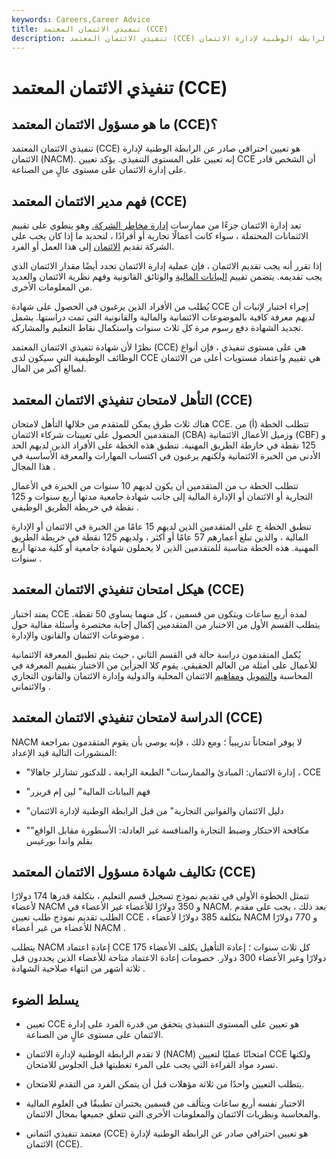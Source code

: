 ```yaml
---
keywords: Careers,Career Advice
title: تنفيذي الائتمان المعتمد (CCE)
description: تنفيذي الائتمان المعتمد (CCE) هو تعيين احترافي صادر عن الرابطة الوطنية لإدارة الائتمان (NACM).
---
```


# تنفيذي الائتمان المعتمد (CCE)
## ما هو مسؤول الائتمان المعتمد (CCE)؟

تنفيذي الائتمان المعتمد (CCE) هو تعيين احترافي صادر عن الرابطة الوطنية لإدارة الائتمان (NACM). إنه تعيين على المستوى التنفيذي. يؤكد تعيين CCE أن الشخص قادر على إدارة الائتمان على مستوى عالٍ من الصناعة.

## فهم مدير الائتمان المعتمد (CCE)

تعد إدارة الائتمان جزءًا من ممارسات [إدارة مخاطر الشركة.](/riskmanagement) وهو ينطوي على تقييم الائتمانات المحتملة ، سواء كانت أعمالًا تجارية أو أفرادًا ، لتحديد ما إذا كان يجب على الشركة تقديم [الائتمان](/credit) إلى هذا العمل أو الفرد.

إذا تقرر أنه يجب تقديم الائتمان ، فإن عملية إدارة الائتمان تحدد أيضًا مقدار الائتمان الذي يجب تقديمه. يتضمن تقييم [البيانات المالية](/financial-statements) والوثائق القانونية وفهم نظرية الائتمان والعديد من المعلومات الأخرى.

يُطلب من الأفراد الذين يرغبون في الحصول على شهادة CCE إجراء اختبار لإثبات أن لديهم معرفة كافية بالموضوعات الائتمانية والمالية والقانونية التي تمت دراستها. يشمل تجديد الشهادة دفع رسوم مرة كل ثلاث سنوات واستكمال نقاط التعليم والمشاركة.

نظرًا لأن شهادة تنفيذي الائتمان المعتمد (CCE) هي على مستوى تنفيذي ، فإن أنواع الوظائف الوظيفية التي سيكون لدى CCE هي تقييم واعتماد مستويات أعلى من الائتمان لمبالغ أكبر من المال.

## التأهل لامتحان تنفيذي الائتمان المعتمد (CCE)

هناك ثلاث طرق يمكن للمتقدم من خلالها التأهل لامتحان CCE. تتطلب الخطة (أ) من المتقدمين الحصول على تعيينات شركاء الائتمان (CBA) وزميل الأعمال الائتمانية (CBF) و 125 نقطة في خارطة الطريق المهنية. تنطبق هذه الخطة على الأفراد الذين لديهم الحد الأدنى من الخبرة الائتمانية ولكنهم يرغبون في اكتساب المهارات والمعرفة الأساسية في هذا المجال .

تتطلب الخطة ب من المتقدمين أن يكون لديهم 10 سنوات من الخبرة في الأعمال التجارية أو الائتمان أو الإدارة المالية إلى جانب شهادة جامعية مدتها أربع سنوات و 125 نقطة في خريطة الطريق الوظيفي .

تنطبق الخطة ج على المتقدمين الذين لديهم 15 عامًا من الخبرة في الائتمان أو الإدارة المالية ، والذين تبلغ أعمارهم 57 عامًا أو أكثر ، ولديهم 125 نقطة في خريطة الطريق المهنية. هذه الخطة مناسبة للمتقدمين الذين لا يحملون شهادة جامعية أو كلية مدتها أربع سنوات .

## هيكل امتحان تنفيذي الائتمان المعتمد (CCE)

يمتد اختبار CCE لمدة أربع ساعات ويتكون من قسمين ، كل منهما يساوي 50 نقطة. يتطلب القسم الأول من الاختبار من المتقدمين إكمال إجابة مختصرة وأسئلة مقالية حول موضوعات الائتمان والقانون والإدارة .

يُكمل المتقدمون دراسة حالة في القسم الثاني ، حيث يتم تطبيق المعرفة الائتمانية للأعمال على أمثلة من العالم الحقيقي. يقوم كلا الجزأين من الاختبار بتقييم المعرفة في المحاسبة [والتمويل](/accounting) [ومفاهيم](/finance) الائتمان المحلية والدولية وإدارة الائتمان والقانون التجاري والائتماني .

## الدراسة لامتحان تنفيذي الائتمان المعتمد (CCE)

NACM لا يوفر امتحاناً تدريبياً ؛ ومع ذلك ، فإنه يوصي بأن يقوم المتقدمون بمراجعة المنشورات التالية قيد الإعداد:

- "إدارة الائتمان: المبادئ والممارسات" الطبعة الرابعة ، للدكتور تشارلز جاهالا ، CCE

- "فهم البيانات المالية" لين إم فريزر

- "دليل الائتمان والقوانين التجارية" من قبل الرابطة الوطنية لإدارة الائتمان

- "مكافحة الاحتكار وضبط التجارة والمنافسة غير العادلة: الأسطورة مقابل الواقع" بقلم واندا بورغيس

## تكاليف شهادة مسؤول الائتمان المعتمد (CCE)

تتمثل الخطوة الأولى في تقديم نموذج تسجيل قسم التعليم ، بتكلفة قدرها 174 دولارًا لأعضاء NACM و 350 دولارًا للأعضاء غير الأعضاء في NACM. بعد ذلك ، يجب على مقدم الطلب تقديم نموذج طلب تعيين CCE ، بتكلفة 385 دولارًا لأعضاء NACM و 770 دولارًا للأعضاء من غير أعضاء NACM .

يتطلب NACM إعادة اعتماد CCE كل ثلاث سنوات ؛ إعادة التأهيل يكلف الأعضاء 175 دولارًا وغير الأعضاء 300 دولار. خصومات إعادة الاعتماد متاحة للأعضاء الذين يجددون قبل ثلاثة أشهر من انتهاء صلاحية الشهادة .

## يسلط الضوء

- تعيين CCE هو تعيين على المستوى التنفيذي يتحقق من قدرة الفرد على إدارة الائتمان على مستوى عالٍ من الصناعة.

- لا تقدم الرابطة الوطنية لإدارة الائتمان (NACM) امتحانًا عمليًا لتعيين CCE ولكنها تسرد مواد القراءة التي يجب على المرء تغطيتها قبل الجلوس للامتحان.

- يتطلب التعيين واحدًا من ثلاثة مؤهلات قبل أن يتمكن الفرد من التقدم للامتحان.

- الاختبار نفسه أربع ساعات ويتألف من قسمين يختبران تطبيقًا في العلوم المالية والمحاسبة ونظريات الائتمان والمعلومات الأخرى التي تتعلق جميعها بمجال الائتمان.

- معتمد تنفيذي ائتماني (CCE) هو تعيين احترافي صادر عن الرابطة الوطنية لإدارة الائتمان (CCE).

